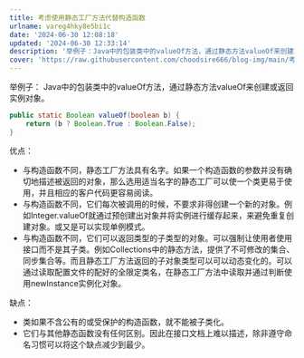 ```yaml
---
title: 考虑使用静态工厂方法代替构造函数
urlname: vareg4hky8e5bi1c
date: '2024-06-30 12:08:18'
updated: '2024-06-30 12:33:14'
description: '举例子：Java中的包装类中的valueOf方法，通过静态方法valueOf来创建或返回实例对象。public static Boolean valueOf(boolean b) {     return (b ? Boolean.True : Boolean.False); }优点：与构造函...'
cover: 'https://raw.githubusercontent.com/choodsire666/blog-img/main/考虑使用静态工厂方法代替构造函数/cover.jpg'
---
```

举例子：
Java中的包装类中的valueOf方法，通过静态方法valueOf来创建或返回实例对象。
```java
public static Boolean valueOf(boolean b) {
    return (b ? Boolean.True : Boolean.False);
}
```
优点：

   - 与构造函数不同，静态工厂方法具有名字。如果一个构造函数的参数并没有确切地描述被返回的对象，那么选用适当名字的静态工厂可以使一个类更易于使用，并且相应的客户代码更容易阅读。
   - 与构造函数不同，它们每次被调用的时候，不要求非得创建一个新的对象。例如Integer.valueOf就通过预创建出对象并将实例进行缓存起来，来避免重复创建对象。或又是可以实现单例模式。
   - 与构造函数不同，它们可以返回类型的子类型的对象。可以强制让使用者使用接口而不是其子类。例如Collections中的静态方法，提供了不可修改的集合、同步集合等。而且静态工厂方法返回的子对象类型可以可以动态变化的。可以通过读取配置文件的配好的全限定类名，在静态工厂方法中读取并通过判断使用newInstance实例化对象。

缺点：

   - 类如果不含公有的或受保护的构造函数，就不能被子类化。
   - 它们与其他静态函数没有任何区别。因此在接口文档上难以描述，除非遵守命名习惯可以将这个缺点减少到最少。
